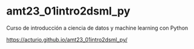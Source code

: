 # amt23_01intro2dsml_py
Curso de introducción a ciencia de datos y machine learning con Python

https://acturio.github.io/amt23_01intro2dsml_py/